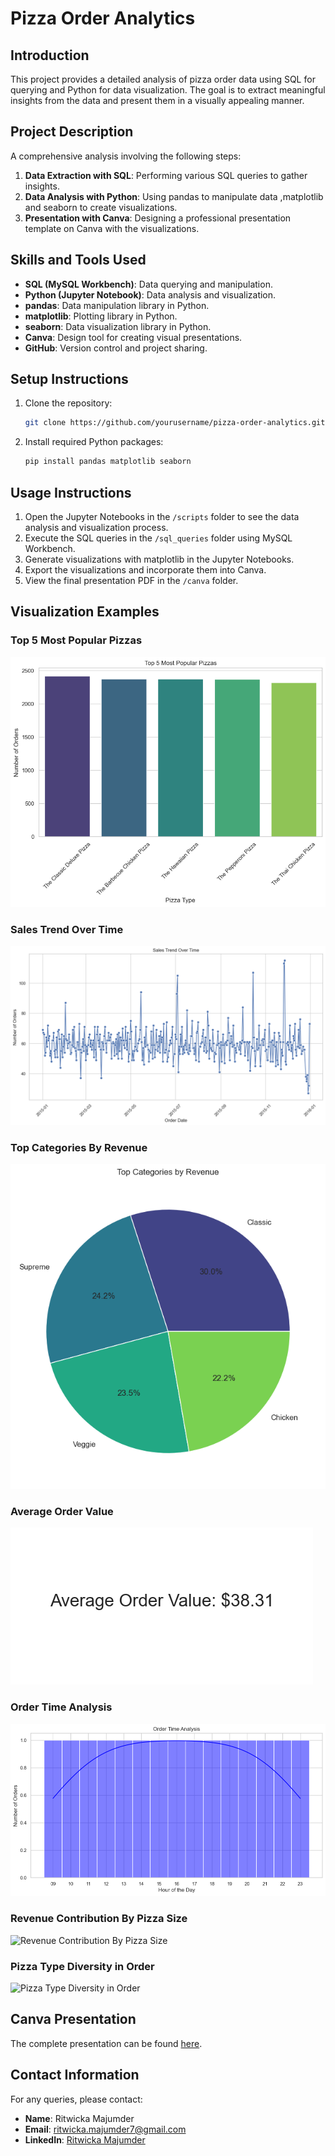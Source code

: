 # Pizza Order Analytics

## Introduction
This project provides a detailed analysis of pizza order data using SQL for querying and Python for data visualization. The goal is to extract meaningful insights from the data and present them in a visually appealing manner.

## Project Description
A comprehensive analysis involving the following steps:
1. **Data Extraction with SQL**: Performing various SQL queries to gather insights.
2. **Data Analysis with Python**: Using pandas to manipulate data ,matplotlib and seaborn to create visualizations.
3. **Presentation with Canva**: Designing a professional presentation template on Canva with the visualizations.

## Skills and Tools Used
- **SQL (MySQL Workbench)**: Data querying and manipulation.
- **Python (Jupyter Notebook)**: Data analysis and visualization.
- **pandas**: Data manipulation library in Python.
- **matplotlib**: Plotting library in Python.
- **seaborn**: Data visualization library in Python.
- **Canva**: Design tool for creating visual presentations.
- **GitHub**: Version control and project sharing.

## Setup Instructions
1. Clone the repository:
    ```bash
    git clone https://github.com/yourusername/pizza-order-analytics.git
    ```
2. Install required Python packages:
    ```bash
    pip install pandas matplotlib seaborn
    ```

## Usage Instructions
1. Open the Jupyter Notebooks in the `/scripts` folder to see the data analysis and visualization process.
2. Execute the SQL queries in the `/sql_queries` folder using MySQL Workbench.
3. Generate visualizations with matplotlib in the Jupyter Notebooks.
4. Export the visualizations and incorporate them into Canva.
5. View the final presentation PDF in the `/canva` folder.

## Visualization Examples
### Top 5 Most Popular Pizzas
![Top 5 Most Popular Pizzas](visualizations/top_5_pizzas.png)

### Sales Trend Over Time
![Sales Trend Over Time](visualizations/sales_trend.png)

### Top Categories By Revenue
![Top Categories by Revenue](visualizations/top_categories_by_revenue.png)

### Average Order Value
![Average Order Value](visualizations/average_order_value.png)

### Order Time Analysis
![Order Time Analysis](visualizations/order_time_analysis.png)

### Revenue Contribution By Pizza Size
![Revenue Contribution By Pizza Size](visualizations/revenue_contribution_by_pizza_size.png)

### Pizza Type Diversity in Order
![Pizza Type Diversity in Order](visualizations/pizza_type_diversity_in_order.png)


## Canva Presentation
The complete presentation can be found [here](canva/pizza_order_analytics_presentation.pdf).

## Contact Information
For any queries, please contact:
- **Name**: Ritwicka Majumder
- **Email**: ritwicka.majumder7@gmail.com
- **LinkedIn**: [Ritwicka Majumder](www.linkedin.com/in/ritwicka-majumder-36b4b7255)
